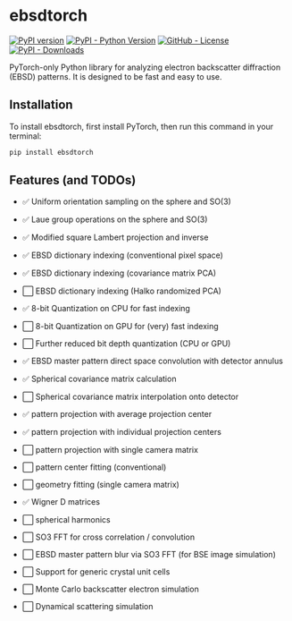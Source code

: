 # ebsdtorch

[![PyPI version](https://img.shields.io/pypi/v/ebsdtorch)](https://pypi.org/project/ebsdtorch/)
[![PyPI - Python Version](https://img.shields.io/pypi/pyversions/ebsdtorch)](https://pypi.org/project/ebsdtorch/)
[![GitHub - License](https://img.shields.io/github/license/ZacharyVarley/ebsdtorch)](https://github.com/ZacharyVarley/ebsdtorch/blob/main/LICENSE)
[![PyPI - Downloads](https://img.shields.io/pypi/dm/ebsdtorch)](https://pypi.org/project/ebsdtorch/)

PyTorch-only Python library for analyzing electron backscatter diffraction (EBSD)
patterns. It is designed to be fast and easy to use.

## Installation

To install ebsdtorch, first install PyTorch, then run this command in your
terminal:

```bash
pip install ebsdtorch
```

## Features (and TODOs)

- :white_check_mark: Uniform orientation sampling on the sphere and SO(3)
- :white_check_mark: Laue group operations on the sphere and SO(3)
- :white_check_mark: Modified square Lambert projection and inverse

- :white_check_mark: EBSD dictionary indexing (conventional pixel space)
- :white_check_mark: EBSD dictionary indexing (covariance matrix PCA)
- :white_large_square: EBSD dictionary indexing (Halko randomized PCA)

- :white_check_mark: 8-bit Quantization on CPU for fast indexing
- :white_large_square: 8-bit Quantization on GPU for (very) fast indexing
- :white_large_square: Further reduced bit depth quantization (CPU or GPU)
- :white_check_mark: EBSD master pattern direct space convolution with detector annulus

- :white_check_mark: Spherical covariance matrix calculation
- :white_large_square: Spherical covariance matrix interpolation onto detector

- :white_check_mark: pattern projection with average projection center
- :white_check_mark: pattern projection with individual projection centers
- :white_large_square: pattern projection with single camera matrix

- :white_large_square: pattern center fitting (conventional)
- :white_large_square: geometry fitting (single camera matrix)

- :white_check_mark: Wigner D matrices
- :white_large_square: spherical harmonics
- :white_large_square: SO3 FFT for cross correlation / convolution
- :white_large_square: EBSD master pattern blur via SO3 FFT (for BSE image simulation)

- :white_large_square: Support for generic crystal unit cells
- :white_large_square: Monte Carlo backscatter electron simulation
- :white_large_square: Dynamical scattering simulation
